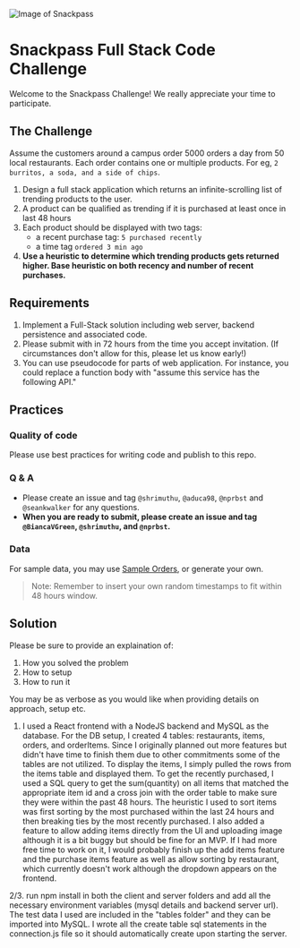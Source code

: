 ![Image of Snackpass](https://www.snackpass.co/static/media/logo_round_2.d74f1dd2.png)

# Snackpass Full Stack Code Challenge

Welcome to the Snackpass Challenge! We really appreciate your time to participate. 

## The Challenge

Assume the customers around a campus order 5000 orders a day from 50 local restaurants. Each order contains one or multiple products. For eg, `2 burritos, a soda, and a side of chips`.

1. Design a full stack application which returns an infinite-scrolling list of trending products to the user.
2. A product can be qualified as trending if it is purchased at least once in last 48 hours
3. Each product should be displayed with two tags:
    * a recent purchase tag: `5 purchased recently`
    * a time tag `ordered 3 min ago`
4. **Use a heuristic to determine which trending products gets returned higher. Base heuristic on both recency and number of recent purchases.**

## Requirements

1. Implement a Full-Stack solution including web server, backend persistence and associated code.
2. Please submit with in 72 hours from the time you accept invitation. (If circumstances don't allow for this, please let us know early!)
3. You can use pseudocode for parts of web application. For instance, you could replace a function body with "assume this service has the following API."

## Practices

### Quality of code 

Please use best practices for writing code and publish to this repo. 

### Q & A

- Please create an issue and tag `@shrimuthu`, `@aduca98`, `@nprbst` and `@seankwalker` for any questions.
- **When you are ready to submit, please create an issue and tag `@BiancaVGreen`, `@shrimuthu`, and `@nprbst`.**

### Data

For sample data, you may use [Sample Orders](https://docs.google.com/spreadsheets/d/1xfAjSlBflehOYj4O7I2YkfcBB1b9VgSHg9X-SmRWmsE/edit#gid=280279953), or generate your own.

> Note: Remember to insert your own random timestamps to fit within 48 hours window.
 
## Solution

Please be sure to provide an explaination of:

1. How you solved the problem
2. How to setup 
3. How to run it

You may be as verbose as you would like when providing details on approach, setup etc.

1. I used a React frontend with a NodeJS backend and MySQL as the database. For the DB setup, I created 4 tables: restaurants, items, orders, and orderItems.
Since I originally planned out more features but didn't have time to finish them due to other commitments some of the tables are not utilized.  To display the 
items, I simply pulled the rows from the items table and displayed them.  To get the recently purchased, I used a SQL query to get the sum(quantity) on all items
that matched the appropriate item id and a cross join with the order table to make sure they were within the past 48 hours.  The heuristic I used to sort items was
first sorting by the most purchased within the last 24 hours and then breaking ties by the most recently purchased. I also added a feature to allow adding items
directly from the UI and uploading image although it is a bit buggy but should be fine for an MVP.  If I had more free time to work on it, I would probably finish up the 
add items feature and the purchase items feature as well as allow sorting by restaurant, which currently doesn't work although the dropdown appears on the frontend. 

2/3. run npm install in both the client and server folders and add all the necessary environment variables (mysql details and backend server url).  The test data I used
are included in the "tables folder" and they can be imported into MySQL. I wrote all the create table sql statements in the connection.js file so it should automatically
create upon starting the server.
